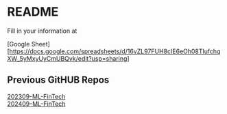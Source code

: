 # README

Fill in your information at 

[Google Sheet][https://docs.google.com/spreadsheets/d/16vZL97FUH8cIE6eOh08TlufchqXW_5yMxyUyCmUBQvk/edit?usp=sharing]

## Previous GitHUB Repos
[202309-ML-FinTech](https://github.com/HWTeng-Teaching/202309-ML-and-FinTech)\
[202409-ML-FinTech](https://github.com/HWTeng-Teaching/202409-ML-FinTech)
